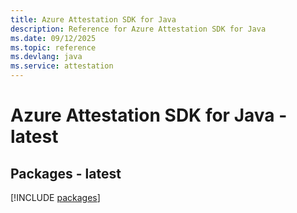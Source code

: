 ```yaml
---
title: Azure Attestation SDK for Java
description: Reference for Azure Attestation SDK for Java
ms.date: 09/12/2025
ms.topic: reference
ms.devlang: java
ms.service: attestation
---
```

# Azure Attestation SDK for Java - latest
## Packages - latest
[!INCLUDE [packages](attestation-index.md)]
